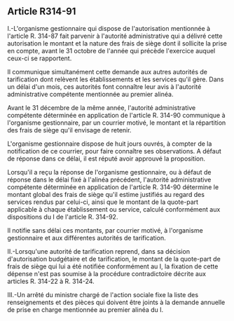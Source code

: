 ## Article R314-91

I.-L'organisme gestionnaire qui dispose de l'autorisation mentionnée à l'article R. 314-87 fait parvenir
à l'autorité administrative qui a délivré cette autorisation le montant et la nature des frais de siège dont
il sollicite la prise en compte, avant le 31 octobre de l'année qui précède l'exercice auquel ceux-ci se
rapportent.

Il communique simultanément cette demande aux autres autorités de tarification dont relèvent les
établissements et les services qu'il gère. Dans un délai d'un mois, ces autorités font connaître leur avis à
l'autorité administrative compétente mentionnée au premier alinéa.


Avant le 31 décembre de la même année, l'autorité administrative compétente déterminée en application
de l'article R. 314-90 communique à l'organisme gestionnaire, par un courrier motivé, le montant et la
répartition des frais de siège qu'il envisage de retenir.

L'organisme gestionnaire dispose de huit jours ouvrés, à compter de la notification de ce courrier, pour faire
connaître ses observations. A défaut de réponse dans ce délai, il est réputé avoir approuvé la proposition.

Lorsqu'il a reçu la réponse de l'organisme gestionnaire, ou à défaut de réponse dans le délai fixé à l'alinéa
précédent, l'autorité administrative compétente déterminée en application de l'article R. 314-90 détermine
le montant global des frais de siège qu'il estime justifiés au regard des services rendus par celui-ci, ainsi
que le montant de la quote-part applicable à chaque établissement ou service, calculé conformément aux
dispositions du I de l'article R. 314-92.

Il notifie sans délai ces montants, par courrier motivé, à l'organisme gestionnaire et aux différentes autorités
de tarification.

II.-Lorsqu'une autorité de tarification reprend, dans sa décision d'autorisation budgétaire et de tarification,
le montant de la quote-part de frais de siège qui lui a été notifiée conformément au I, la fixation de cette
dépense n'est pas soumise à la procédure contradictoire décrite aux articles R. 314-22 à R. 314-24.

III.-Un arrêté du ministre chargé de l'action sociale fixe la liste des renseignements et des pièces qui doivent
être joints à la demande annuelle de prise en charge mentionnée au premier alinéa du I.

